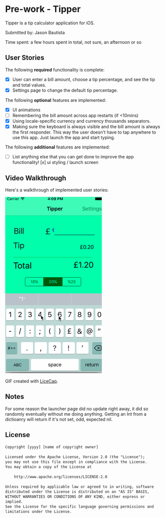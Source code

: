 # Pre-work - Tipper

Tipper  is a tip calculator application for iOS.

Submitted by:  Jason Bautista

Time spent: a few hours spent in total, not sure, an afternoon or so

## User Stories

The following **required** functionality is complete:

* [x] User can enter a bill amount, choose a tip percentage, and see the tip and total values.
* [x] Settings page to change the default tip percentage.

The following **optional** features are implemented:
* [x] UI animations
* [ ] Remembering the bill amount across app restarts (if <10mins)
* [x] Using locale-specific currency and currency thousands separators.
* [x] Making sure the keyboard is always visible and the bill amount is always the first responder. This way the user doesn't have to tap anywhere to use this app. Just launch the app and start typing.

The following **additional** features are implemented:

- [ ] List anything else that you can get done to improve the app functionality!
[x] ui styling / launch screen

## Video Walkthrough 

Here's a walkthrough of implemented user stories:

![gif](take4.gif)

GIF created with [LiceCap](http://www.cockos.com/licecap/).

## Notes

For some reason the launcher page did no update right away, it did so randomly eventually without me doing anything.
Getting an Int from a dictioanry will return if it's not set, odd, expected nil.


## License

    Copyright [yyyy] [name of copyright owner]

    Licensed under the Apache License, Version 2.0 (the "License");
    you may not use this file except in compliance with the License.
    You may obtain a copy of the License at

        http://www.apache.org/licenses/LICENSE-2.0

    Unless required by applicable law or agreed to in writing, software
    distributed under the License is distributed on an "AS IS" BASIS,
    WITHOUT WARRANTIES OR CONDITIONS OF ANY KIND, either express or implied.
    See the License for the specific language governing permissions and
    limitations under the License.
